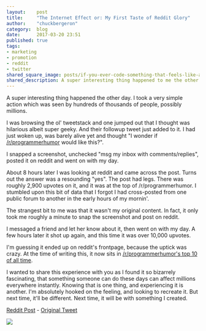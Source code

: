 ```yaml
---
layout:    post
title:     "The Internet Effect or: My First Taste of Reddit Glory"
author:    "chuckbergeron"
category:  blog
date:      2017-03-20 23:51
published: true
tags:
- marketing
- promotion
- reddit
- twitter
shared_square_image: posts/if-you-ever-code-something-that-feels-like-a-hack-but-it-just-works-daisyowl.jpg
shared_description: A super interesting thing happened to me the other day ...
---
```


A super interesting thing happened the other day. I took a very simple action which was seen by hundreds of thousands of people, possibly millions.

I was browsing the ol' tweetstack and one jumped out that I thought was hilarious albeit super geeky. And their followup tweet just added to it. I had just woken up, was barely alive yet and thought "I wonder if <a href="http://reddit.com/r/programmerHumor/">/r/programmerhumor</a> would like this?".

I snapped a screenshot, unchecked "msg my inbox with comments/replies", posted it on reddit and went on with my day.

About 8 hours later I was looking at reddit and came across the post. Turns out the answer was a resounding "yes". The post had legs. There was roughly 2,900 upvotes on it, and it was at the top of /r/programmerhumor. I stumbled upon this bit of data that I forgot I had cross-posted from one public forum to another in the early hours of my mornin'.

The strangest bit to me was that it wasn't my original content. In fact, it only took me roughly a minute to snap the screenshot and post on reddit.

I messaged a friend and let her know about it, then went on with my day. A few hours later it shot up again, and this time it was over 10,000 upvotes.

I'm guessing it ended up on reddit's frontpage, because the uptick was crazy. At the time of writing this, it now sits in <a href="https://www.reddit.com/r/ProgrammerHumor/top/">/r/programmerhumor's top 10 of all time</a>.

I wanted to share this experience with you as I found it so bizarrely fascinating, that something someone can do these days can affect millions everywhere instantly. Knowing that is one thing, and experiencing it is another. I'm absolutely hooked on the feeling, and looking to recreate it. But next time, it'll be different. Next time, it will be with something I created.

<a href="https://www.reddit.com/r/ProgrammerHumor/comments/5zksrb/if_you_ever_code_something_that_feels_like_a_hack">Reddit Post</a> - <a href="https://twitter.com/daisyowl/status/841802094361235456">Original Tweet</a>

<a href="https://www.reddit.com/r/ProgrammerHumor/comments/5zksrb/if_you_ever_code_something_that_feels_like_a_hack"><img src="{% asset_path 'posts/if-you-ever-code-something-that-feels-like-a-hack-but-it-just-works-daisyowl.jpg' %}" /></a>



